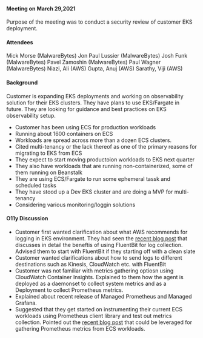 #### Meeting on March 29,2021 ####
Purpose of the meeting was to conduct a security review of customer EKS deployment.


#### Attendees ####

Mick Morse (MalwareBytes)
Jon Paul Lussier (MalwareBytes)
Josh Funk (MalwareBytes)
Pavel Zamoshin (MalwareBytes)
Paul Wagner (MalwareBytes)
Niazi, Ali (AWS)
Gupta, Anuj (AWS)
Sarathy, Viji (AWS)


#### Background ####
Customer is expanding EKS deployments and working on observability solution for their EKS clusters. They have plans to use EKS/Fargate in future. They are looking for guidance and best practices on EKS observability setup. 


- Customer has been using ECS for production workloads 
- Running about 1600 containers on ECS
- Workloads are spread across more than a dozen ECS clusters.
- Cited multi-tenancy or the lack thereof as one of the primary reasons for migrating to EKS from ECS
- They expect to start moving productoion workloads to EKS next quarter
- They also have workloads that are running non-containerized, some of them running on Beanstalk
- They are using ECS/Fargate to run some ephemeral tassk and scheduled tasks
- They have stood up a Dev EKS cluster and are doing a MVP for multi-tenancy
- Considering various monitoring/loggin solutions


#### O11y Discussion ####

- Customer first wanted clarification about what AWS recommends for logging in EKS environment. They had seen the [recent blog post](https://aws.amazon.com/blogs/containers/fluent-bit-integration-in-cloudwatch-container-insights-for-eks) that discusses in detail the beneftis of using FluentBit for log collection. Advised them to start with FluentBit if they starting off with a clean slate
- Customer wanted clarifications about how to send logs to different destinations such as Kinesis, CloudWatch etc. with FluentBit
- Customer was not familiar with metrics gathering optiosn using CloudWatch Container Insights. Explained to them how the agent is deployed as a daemonset to collect system metrics and as a Deployment to collect Prometheus metrics.
- Explained about recent release of Managed Prometheus and Managed Grafana.
- Suggested that they get started on instrumenting their current ECS workloads using Prometheus client library and test out metrics collection. Pointed out the [recent blog post](https://aws.amazon.com/blogs/opensource/metrics-collection-from-amazon-ecs-using-amazon-managed-service-for-prometheus/) that could be leveraged for gathering Prometheus metrics from ECS workloads.












